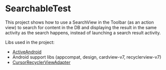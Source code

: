 # SearchableTest

This project shows how to use a SearchView in the Toolbar (as an action view) to search for content in the DB and displaying the result in the same activity as the search happens, instead of launching a search result activity.

Libs used in the project:
  - [ActiveAndroid](https://github.com/pardom/ActiveAndroid)
  - Android support libs (appcompat, design, cardview-v7, recyclerview-v7)
  - [CursorRecyclerViewAdapter](https://gist.github.com/skyfishjy/443b7448f59be978bc59)
